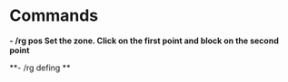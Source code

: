 # Commands

**- /rg pos
Set the zone.
Click on the first point and block on the second point**

**- /rg defing **
